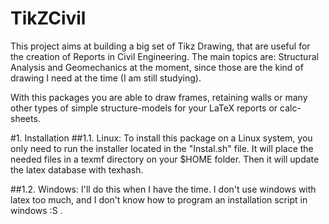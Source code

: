 TikZCivil
=========

This project aims at building a big set of Tikz Drawing, that are useful for the creation of Reports in Civil Engineering.  The main topics are: Structural Analysis and Geomechanics at the moment, since those are the kind of drawing I need at the time (I am still studying).

With this packages you are able to draw frames, retaining walls or many other types of simple structure-models for your LaTeX reports or calc-sheets.

#1. Installation
##1.1. Linux:
To install this package on a Linux system, you only need to run the installer located in the "Instal.sh" file. It will place the needed files in a texmf directory on your $HOME folder. Then it will update the latex database with texhash.

##1.2. Windows:
I'll do this when I have the time. I don't use windows with latex too much, and I don't know how to program an installation script in windows :S .
